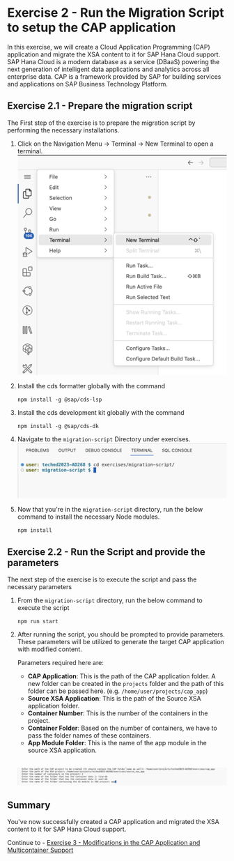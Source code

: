 # Exercise 2 - Run the Migration Script to setup the CAP application

In this exercise, we will create a Cloud Application Programming (CAP) application and migrate the XSA content to it for SAP Hana Cloud support. 
SAP Hana Cloud is a modern database as a service (DBaaS) powering the next generation of intelligent data applications and analytics across all enterprise data.
CAP is a framework provided by SAP for building services and applications on SAP Business Technology Platform.

## Exercise 2.1 - Prepare the migration script

The First step of the exercise is to prepare the migration script by performing the necessary installations.

1. Click on the Navigation Menu -> Terminal -> New Terminal to open a terminal.
<br>![](/exercises/ex2/images/Terminal.png)

2. Install the cds formatter globally with the command
   ```
   npm install -g @sap/cds-lsp
   ```

3. Install the cds development kit globally with the command
   ```
   npm install -g @sap/cds-dk
   ```

4. Navigate to the `migration-script` Directory under exercises.
<br>![](/exercises/ex2/images/migration.png)

5. Now that you're in the `migration-script` directory, run the below command to install the necessary Node modules.
   ```
   npm install
   ```

## Exercise 2.2 - Run the Script and provide the parameters

The next step of the exercise is to execute the script and pass the necessary parameters

1. From the `migration-script` directory, run the below command to execute the script
   ```
   npm run start
   ```

2. After running the script, you should be prompted to provide parameters. These parameters will be utilized to generate the target CAP application with modified content.

   Parameters required here are:
   - **CAP Application**: This is the path of the CAP application folder. A new folder can be created in the `projects` folder and the path of this folder can be passed here. (e.g. `/home/user/projects/cap_app`)
   - **Source XSA Application**: This is the path of the Source XSA application folder.
   - **Container Number**: This is the number of the containers in the project.
   - **Container Folder**: Based on the number of containers, we have to pass the folder names of these containers.
   - **App Module Folder**: This is the name of the app module in the source XSA application.

   <br>![](/exercises/ex2/images/parameters.png)

## Summary

You've now successfully created a CAP application and migrated the XSA content to it for SAP Hana Cloud support. 

Continue to - [Exercise 3 - Modifications in the CAP Application and Multicontainer Support](../ex3/README.md)

